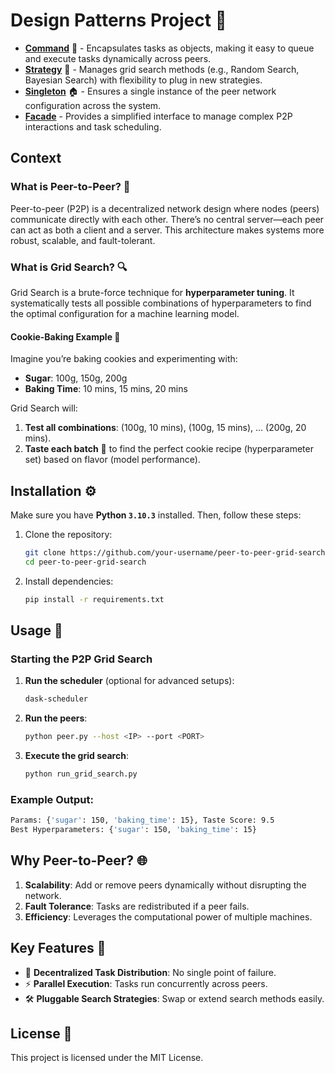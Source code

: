 # Design Patterns Project :rocket:

- **[Command](https://refactoring.guru/design-patterns/command)** 📜 - Encapsulates tasks as objects, making it easy to queue and execute tasks dynamically across peers.
- **[Strategy](https://refactoring.guru/design-patterns/strategy)** 🧠 - Manages grid search methods (e.g., Random Search, Bayesian Search) with flexibility to plug in new strategies.
- **[Singleton](https://refactoring.guru/design-patterns/singleton)** 🏠 - Ensures a single instance of the peer network configuration across the system.
- **[Facade](https://refactoring.guru/design-patterns/facade)** - Provides a simplified interface to manage complex P2P interactions and task scheduling.

## **Context**

### **What is Peer-to-Peer?** 🤝
Peer-to-peer (P2P) is a decentralized network design where nodes (peers) communicate directly with each other. There’s no central server—each peer can act as both a client and a server. This architecture makes systems more robust, scalable, and fault-tolerant.

### **What is Grid Search?** 🔍
Grid Search is a brute-force technique for **hyperparameter tuning**. It systematically tests all possible combinations of hyperparameters to find the optimal configuration for a machine learning model.

#### **Cookie-Baking Example 🍪**
Imagine you’re baking cookies and experimenting with:
- **Sugar**: 100g, 150g, 200g
- **Baking Time**: 10 mins, 15 mins, 20 mins

Grid Search will:
1. **Test all combinations**: (100g, 10 mins), (100g, 15 mins), … (200g, 20 mins).
2. **Taste each batch** 🍴 to find the perfect cookie recipe (hyperparameter set) based on flavor (model performance).

## **Installation** ⚙️

Make sure you have **Python `3.10.3`** installed. Then, follow these steps:

1. Clone the repository:
   ```bash
   git clone https://github.com/your-username/peer-to-peer-grid-search.git
   cd peer-to-peer-grid-search
   ```

2. Install dependencies:
   ```bash
   pip install -r requirements.txt
   ```

## **Usage** 🚀

### **Starting the P2P Grid Search**

1. **Run the scheduler** (optional for advanced setups):
   ```bash
   dask-scheduler
   ```

2. **Run the peers**:
   ```bash
   python peer.py --host <IP> --port <PORT>
   ```

3. **Execute the grid search**:
   ```bash
   python run_grid_search.py
   ```

### **Example Output**:
```bash
Params: {'sugar': 150, 'baking_time': 15}, Taste Score: 9.5
Best Hyperparameters: {'sugar': 150, 'baking_time': 15}
```


## **Why Peer-to-Peer?** 🌐

1. **Scalability**: Add or remove peers dynamically without disrupting the network.
2. **Fault Tolerance**: Tasks are redistributed if a peer fails.
3. **Efficiency**: Leverages the computational power of multiple machines.


## **Key Features** 🌟

- 🔗 **Decentralized Task Distribution**: No single point of failure.
- ⚡ **Parallel Execution**: Tasks run concurrently across peers.
- 🛠️ **Pluggable Search Strategies**: Swap or extend search methods easily.

## **License** 📜

This project is licensed under the MIT License.

